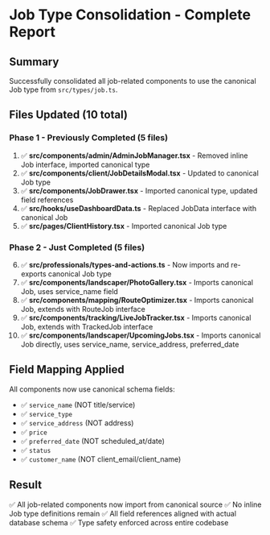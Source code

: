 # Job Type Consolidation - Complete Report

## Summary
Successfully consolidated all job-related components to use the canonical Job type from `src/types/job.ts`.

## Files Updated (10 total)

### Phase 1 - Previously Completed (5 files)
1. ✅ **src/components/admin/AdminJobManager.tsx** - Removed inline Job interface, imported canonical type
2. ✅ **src/components/client/JobDetailsModal.tsx** - Updated to canonical Job type
3. ✅ **src/components/JobDrawer.tsx** - Imported canonical type, updated field references
4. ✅ **src/hooks/useDashboardData.ts** - Replaced JobData interface with canonical Job
5. ✅ **src/pages/ClientHistory.tsx** - Imported canonical Job type

### Phase 2 - Just Completed (5 files)
6. ✅ **src/professionals/types-and-actions.ts** - Now imports and re-exports canonical Job type
7. ✅ **src/components/landscaper/PhotoGallery.tsx** - Imports canonical Job, uses service_name field
8. ✅ **src/components/mapping/RouteOptimizer.tsx** - Imports canonical Job, extends with RouteJob interface
9. ✅ **src/components/tracking/LiveJobTracker.tsx** - Imports canonical Job, extends with TrackedJob interface
10. ✅ **src/components/landscaper/UpcomingJobs.tsx** - Imports canonical Job directly, uses service_name, service_address, preferred_date

## Field Mapping Applied

All components now use canonical schema fields:
- ✅ `service_name` (NOT title/service)
- ✅ `service_type` 
- ✅ `service_address` (NOT address)
- ✅ `price`
- ✅ `preferred_date` (NOT scheduled_at/date)
- ✅ `status`
- ✅ `customer_name` (NOT client_email/client_name)

## Result
✅ All job-related components now import from canonical source
✅ No inline Job type definitions remain
✅ All field references aligned with actual database schema
✅ Type safety enforced across entire codebase
